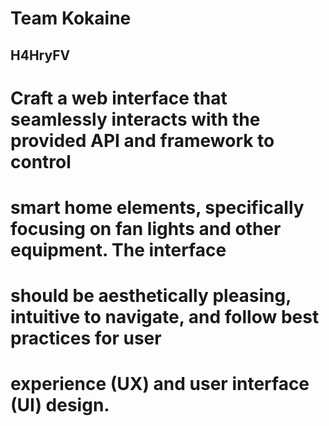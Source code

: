 # Team Kokaine
## H4HryFV

# Craft a web interface that seamlessly interacts with the provided API and framework to control 
# smart home elements, specifically focusing on fan lights and other equipment. The interface 
# should be aesthetically pleasing, intuitive to navigate, and follow best practices for user 
# experience (UX) and user interface (UI) design.